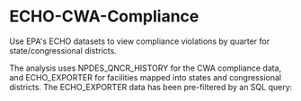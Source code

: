 # ECHO-CWA-Compliance
Use EPA's ECHO datasets to view compliance violations by quarter for state/congressional districts.

The analysis uses NPDES_QNCR_HISTORY for the CWA compliance data, and ECHO_EXPORTER for facilities
mapped into states and congressional districts.  The ECHO_EXPORTER data has been pre-filtered by
an SQL query:
